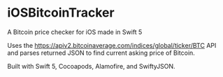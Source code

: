 # iOSBitcoinTracker
A Bitcoin price checker for iOS made in Swift 5

Uses the https://apiv2.bitcoinaverage.com/indices/global/ticker/BTC API and parses returned JSON to find current asking price of Bitcoin.

Built with Swift 5, Cocoapods, Alamofire, and SwiftyJSON.
